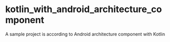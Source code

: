 # kotlin_with_android_architecture_component
A sample project is according to Android architecture component with Kotlin

